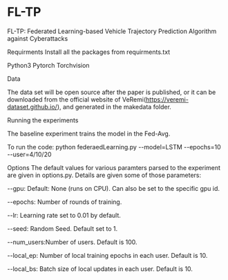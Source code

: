 # FL-TP
FL-TP: Federated Learning-based Vehicle Trajectory Prediction Algorithm against Cyberattacks

Requirments
Install all the packages from requirments.txt

Python3
Pytorch
Torchvision

Data

The data set will be open source after the paper is published, or it can be downloaded from the official website of VeRemi(https://veremi-dataset.github.io/), and generated in the makedata folder.

Running the experiments

The baseline experiment trains the model in the Fed-Avg.

To run the code:
python federaedLearning.py --model=LSTM --epochs=10 --user=4/10/20


Options
The default values for various paramters parsed to the experiment are given in options.py. Details are given some of those parameters:


--gpu: Default: None (runs on CPU). Can also be set to the specific gpu id.

--epochs: Number of rounds of training.

--lr: Learning rate set to 0.01 by default.

--seed: Random Seed. Default set to 1.

--num_users:Number of users. Default is 100.

--local_ep: Number of local training epochs in each user. Default is 10.

--local_bs: Batch size of local updates in each user. Default is 10.


